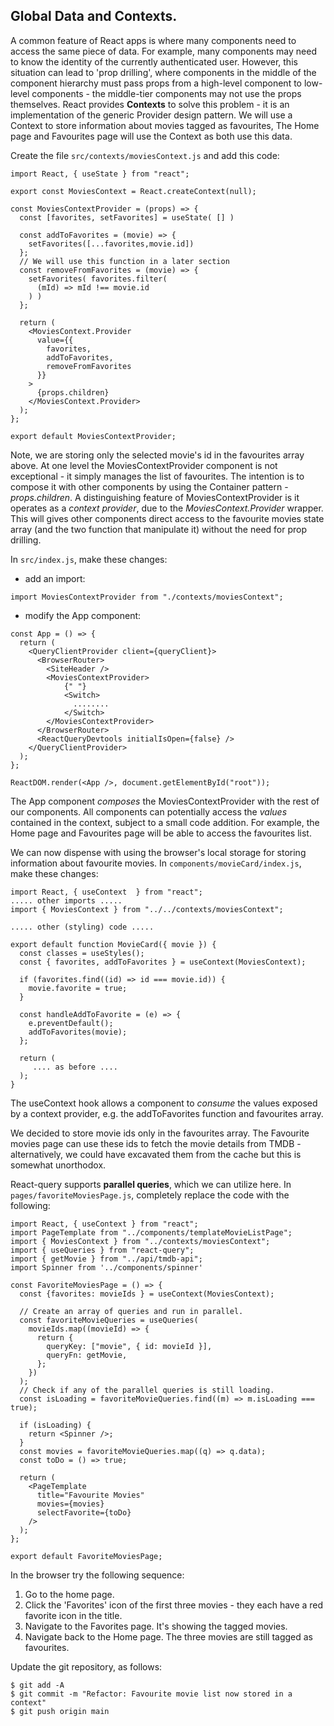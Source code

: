 ## Global Data and Contexts.

A common feature of React apps is where many components need to access the same piece of data. For example, many components may need to know the identity of the currently authenticated user. However, this situation can lead to 'prop drilling', where components in the middle of the component hierarchy must pass props from a high-level component to low-level components - the middle-tier components may not use the props themselves. React provides __Contexts__ to solve this problem - it is an implementation of the generic Provider design pattern. We will use a Context to store information about movies tagged as favourites, The Home page and Favourites page will use the Context as both use this data.

Create the file `src/contexts/moviesContext.js` and add this code:

```
import React, { useState } from "react";

export const MoviesContext = React.createContext(null);

const MoviesContextProvider = (props) => {
  const [favorites, setFavorites] = useState( [] )

  const addToFavorites = (movie) => {
    setFavorites([...favorites,movie.id])
  };
  // We will use this function in a later section
  const removeFromFavorites = (movie) => {
    setFavorites( favorites.filter(
      (mId) => mId !== movie.id
    ) )
  };

  return (
    <MoviesContext.Provider
      value={{
        favorites,
        addToFavorites,
        removeFromFavorites
      }}
    >
      {props.children}
    </MoviesContext.Provider>
  );
};

export default MoviesContextProvider;
```
Note, we are storing only the selected movie's id in the favourites array above. At one level the MoviesContextProvider component is not exceptional - it simply manages the list of favourites. The intention is to compose it with other components by using the Container pattern - _props.children_. A distinguishing feature of MoviesContextProvider is it operates as a _context provider_, due to the _MoviesContext.Provider_ wrapper. This will gives other components direct access to the favourite movies state array (and the two function that manipulate it) without the need for prop drilling.

In `src/index.js`, make these changes:

- add an import:

```
import MoviesContextProvider from "./contexts/moviesContext";
```

- modify the App component:

```
const App = () => {
  return (
    <QueryClientProvider client={queryClient}>
      <BrowserRouter>
        <SiteHeader />
        <MoviesContextProvider>
            {" "}
            <Switch>
              ........
            </Switch>
        </MoviesContextProvider>
      </BrowserRouter>
      <ReactQueryDevtools initialIsOpen={false} />
    </QueryClientProvider>
  );
};

ReactDOM.render(<App />, document.getElementById("root"));
```
The App component _composes_ the MoviesContextProvider with the rest of our components. All components can potentially access the _values_ contained in the context, subject to a small code addition. For example, the Home page and Favourites page will be able to access the favourites list. 

We can now dispense with using the browser's local storage for storing information about favourite movies. In `components/movieCard/index.js`, make these changes:
~~~
import React, { useContext  } from "react";
..... other imports .....
import { MoviesContext } from "../../contexts/moviesContext";

..... other (styling) code .....

export default function MovieCard({ movie }) {
  const classes = useStyles();
  const { favorites, addToFavorites } = useContext(MoviesContext);

  if (favorites.find((id) => id === movie.id)) {
    movie.favorite = true;
  }

  const handleAddToFavorite = (e) => {
    e.preventDefault();
    addToFavorites(movie);
  };

  return (
     .... as before ....
  );
}
~~~
The useContext hook allows a component to _consume_ the values exposed by a context provider, e.g. the addToFavorites function and favourites array. 

We decided to store movie ids only in the favourites array. The Favourite movies page can use these ids to fetch the movie details from TMDB - alternatively, we could have excavated them from the cache but this is somewhat unorthodox.

React-query supports __parallel queries__, which we can utilize here. In `pages/favoriteMoviesPage.js`, completely replace the code with the following:
```
import React, { useContext } from "react";
import PageTemplate from "../components/templateMovieListPage";
import { MoviesContext } from "../contexts/moviesContext";
import { useQueries } from "react-query";
import { getMovie } from "../api/tmdb-api";
import Spinner from '../components/spinner'

const FavoriteMoviesPage = () => {
  const {favorites: movieIds } = useContext(MoviesContext);

  // Create an array of queries and run in parallel.
  const favoriteMovieQueries = useQueries(
    movieIds.map((movieId) => {
      return {
        queryKey: ["movie", { id: movieId }],
        queryFn: getMovie,
      };
    })
  );
  // Check if any of the parallel queries is still loading.
  const isLoading = favoriteMovieQueries.find((m) => m.isLoading === true);

  if (isLoading) {
    return <Spinner />;
  }
  const movies = favoriteMovieQueries.map((q) => q.data);
  const toDo = () => true;

  return (
    <PageTemplate
      title="Favourite Movies"
      movies={movies}
      selectFavorite={toDo}
    />
  );
};

export default FavoriteMoviesPage;
```

In the browser try the following sequence:

1. Go to the home page.
1. Click the 'Favorites' icon of the first three movies - they each have a red favorite icon in the title.
1. Navigate to the Favorites page. It's showing the tagged movies.
1. Navigate back to the Home page. The three movies are still tagged as favourites. 

Update the git repository, as follows:

```
$ git add -A
$ git commit -m "Refactor: Favourite movie list now stored in a context"
$ git push origin main

```

```

```

```

```
